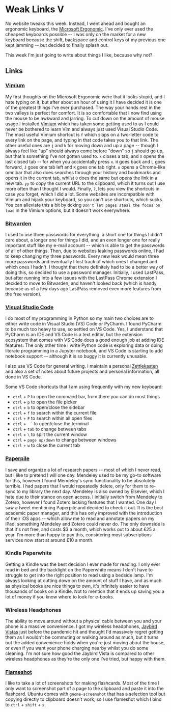 # Weak Links V

No website tweaks this week. Instead, I went ahead and bought an ergonomic keyboard, the [Microsoft Ergonomic](https://www.amazon.co.uk/dp/B07YGNN6N1). I've only ever used the cheapest keyboards possible -- I was only on the market for a new keyboard because the shift, backspace and control keys of my previous one kept jamming -- but decided to finally splash out.

This week I'm just going to write about things I like, because why not?

## Links

### [Vimium](https://github.com/philc/vimium/)

My first thoughts on the Microsoft Ergonomic were that it looks stupid, and I hate typing on it, but after about an hour of using it I have decided it is one of the greatest things I've ever purchased. The way your hands rest in the two valleys is perfect for comfort. It is so comfortable that I now find using the mouse to be awkward and jarring. To cut down on the amount of mouse usage I installed [Vimium](https://github.com/philc/vimium/) which has taken some getting used to as I could never be bothered to learn Vim and always just used Visual Studio Code. The most useful Vimium shortcut is `f` which slaps on a two-letter code to every link on the page, and typing in that code takes you to that link. The other useful ones are `j` and `k` for moving down and up a page -- though I always feel like "up" should always come before "down" so `j` should go up, but that's something I've not gotten used to. `x` closes a tab, and `X` opens the last closed tab -- for when you accidentally press `x`. `H` goes back and `L` goes forward, `J` goes one tab left and `K` goes one tab right. `o` opens a Chrome-like omnibar that also does searches through your history and bookmarks and opens it in the current tab, whilst `O` does the same but opens the link in a new tab. `yy` to copy the current URL to the clipboard, which it turns out I use more often than I thought I would. Finally, `?`, lets you view the shortcuts in case you forget, which I did a lot. Some websites are incompatible with Vimium and hijack your keyboard, so you can't use shortcuts, which sucks. You can alleviate this a bit by ticking `Don't let pages steal the focus on load` in the Vimium options, but it doesn't work everywhere.

### [Bitwarden](https://bitwarden.com/)

I used to use three passwords for everything: a short one for things I didn't care about, a longer one for things I did, and an even longer one for really important stuff like my e-mail account -- which is able to get the passwords of all of other things. Then, due to websites leaking passwords online, I had to keep changing my three passwords. Every new leak would mean three more passwords and eventually I lost track of which ones I changed and which ones I hadn't. I thought that there definitely had to be a better way of doing this, so decided to use a password manager. Initially, I used LastPass, but after running into a few issues with the LastPass Chrome extension I decided to move to Bitwarden, and haven't looked back (which is handy because as of a few days ago LastPass removed even more features from the free version).

### [Visual Studio Code](https://code.visualstudio.com/)

I do most of my programming in Python so my main two choices are to either write code in Visual Studio (VS) Code or PyCharm. I found PyCharm to be much too heavy to use, so settled on VS Code. Yes, I understand that PyCharm is an IDE and VS Code is a text editor, but the extension ecosystem that comes with VS Code does a good enough job at adding IDE features. The only other time I write Python code is exploring data or doing literate programming in a Jupyter notebook, and VS Code is starting to add notebook support -- although it is so buggy it is currently unusable.

I also use VS Code for general writing. I maintain a personal [Zettlekasten](https://en.wikipedia.org/wiki/Zettelkasten) and also a set of notes about future projects and personal information, all done in VS Code.

Some VS Code shortcuts that I am using frequently with my new keyboard:

* `ctrl` + `P` to open the command bar, from there you can do most things
* `ctrl` + `p` to open the file picker
* `ctrl` + `b` to open/close the sidebar
* `ctrl` + `f` to search within the current file
* `ctrl` + `F` to search within all open files
* `ctrl` + ` ` ` to open/close the terminal
* `ctrl` + `tab` to change between tabs
* `ctrl` + `\` to split the current window
* `ctrl` + `page up/down` to change between windows
* `ctrl` + `w` to close the current tab

### [Paperpile](https://paperpile.com/)

I save and organize a lot of research papers -- most of which I never read, but I like to pretend I will one day. Mendeley used to be my go-to software for this, however I found Mendeley's sync functionality to be absolutely terrible. I had papers that I would repeatedly delete, only for them to re-sync to my library the next day. Mendeley is also owned by Elsevier, which I hate due to their stance on open access. I initially switch from Mendeley to Zotero, however I found Zotero lacking features that I wanted. One day I saw a tweet mentioning Paperpile and decided to check it out. It is the best academic paper manager, and this has only improved with the introduction of their iOS apps -- which allow me to read and annotate papers on my iPad, something Mendeley and Zotero could never do. The only downside is that it's not free, and costs $3 a month, which works out to about £25 a year. I'm more than happy to pay this, considering most subscriptions services now start at around £10 a month.

### Kindle Paperwhite

Getting a Kindle was the best decision I ever made for reading. I only ever read in bed and the backlight on the Paperwhite means I don't have to struggle to get into the right position to read using a bedside lamp. I'm always looking at cutting down on the amount of stuff I have, and as much as physical books are nice things to own, it's infinitely easier to have thousands of books on a Kindle. Not to mention that it ends up saving you a lot of money if you know where to look for e-books.

### Wireless Headphones

The ability to move around without a physical cable between you and your phone is a massive convenience. I got my wireless headphones, [Jaybird Vistas](https://www.amazon.co.uk/dp/B07VP91M7D) just before the pandemic hit and thought I'd massively regret getting them as I wouldn't be commuting or walking around as much, but it turns out the added convenience holds when you're just moving about the house, or even if you want your phone charging nearby whilst you do some cleaning. I'm not sure how good the Jaybird Vista is compared to other wireless headphones as they're the only one I've tried, but happy with them.

### [Flameshot](https://github.com/flameshot-org/flameshot)

I like to take a lot of screenshots for making flashcards. Most of the time I only want to screenshot part of a page to the clipboard and paste it into the flashcard. Ubuntu comes with `gnome-screenshot` that has a selection tool but copying directly to clipboard doesn't work, so I use flameshot which I bind to `ctrl` + `shift` + `s`.
